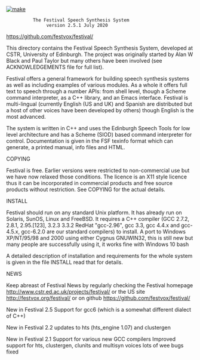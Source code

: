 [![make](https://github.com/rrmhearts/festival/actions/workflows/make.yml/badge.svg)](https://github.com/rrmhearts/festival/actions/workflows/make.yml)

              The Festival Speech Synthesis System
                   version 2.5.1 July 2020

https://github.com/festvox/festival/

This directory contains the Festival Speech Synthesis System,
developed at CSTR, University of Edinburgh. The project was originally
started by Alan W Black and Paul Taylor but many others have been
involved (see ACKNOWLEDGEMENTS file for full list).

Festival offers a general framework for building speech synthesis
systems as well as including examples of various modules.  As a whole
it offers full text to speech through a number APIs: from shell level,
though a Scheme command interpreter, as a C++ library, and an Emacs
interface.  Festival is multi-lingual (currently English (US and UK)
and Spanish are distributed but a host of other voices have been
developed by others) though English is the most advanced.

The system is written in C++ and uses the Edinburgh Speech Tools
for low level architecture and has a Scheme (SIOD) based command
interpreter for control.  Documentation is given in the FSF texinfo
format which can generate, a printed manual, info files and HTML.

COPYING

Festival is free.  Earlier versions were restricted to non-commercial
use but we have now relaxed those conditions.  The licence is an X11
style licence thus it can be incorporated in commercial products
and free source products without restriction.  See COPYING for the
actual details.

INSTALL

Festival should run on any standard Unix platform.  It has already run
on Solaris, SunOS, Linux and FreeBSD.  It requires a C++ compiler (GCC
2.7.2, 2.8.1, 2.95.[123], 3.2.3 3.3.2 RedHat "gcc-2.96", gcc 3.3, gcc
4.4.x and gcc-4.5.x, gcc-6.2.0 are our standard compilers) to
install. A port to Windows XP/NT/95/98 and 2000 using either Cygnus
GNUWIN32, this is still new but many people are successfully using it,
it works fine with Windows 10 bash

A detailed description of installation and requirements for the whole
system is given in the file INSTALL read that for details.

NEWS

Keep abreast of Festival News by regularly checking the Festival homepage
   http://www.cstr.ed.ac.uk/projects/festival/
or the US site
   http://festvox.org/festival/
or on github
   https://github.com/festvox/festival/

New in Festival 2.5
   Support for gcc6 (which is a somewhat different dialect of C++)

New in Festival 2.2
   updates to hts (hts_engine 1.07) and clustergen

New in Festival 2.1
   Support for various new GCC compilers
   Improved support for hts, clustergen, clunits and multisyn voices
   lots of wee bugs fixed

